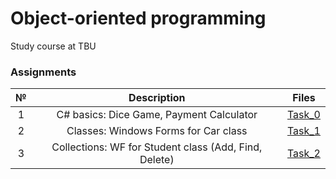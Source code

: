 # Object-oriented programming
Study course at TBU

### Assignments ###
| № | Description | Files |
|:-:|:-:|:-:|
| 1 | C# basics: Dice Game, Payment Calculator | [Task_0](https://github.com/alenavee/AE2OP_OOP/tree/main/Assignment_0) |
| 2 | Classes: Windows Forms for Car class |[Task_1](https://github.com/alenavee/AE2OP_OOP/tree/main/Assignment_1) |
| 3 | Collections: WF for Student class (Add, Find, Delete) |[Task_2](https://github.com/alenavee/AE2OP_OOP/tree/main/Assignment2_WF) |

